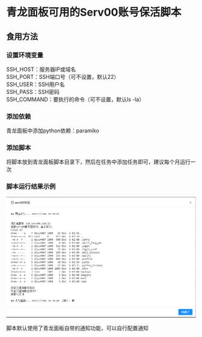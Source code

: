 # 青龙面板可用的Serv00账号保活脚本
## 食用方法
### 设置环境变量  
SSH_HOST：服务器IP或域名  
SSH_PORT：SSH端口号（可不设置，默认22）  
SSH_USER：SSH用户名  
SSH_PASS：SSH密码  
SSH_COMMAND：要执行的命令（可不设置，默认ls -la）

### 添加依赖
青龙面板中添加python依赖：paramiko

### 添加脚本
将脚本放到青龙面板脚本目录下，然后在任务中添加任务即可，建议每个月运行一次  

### 脚本运行结果示例
![示例](image/image.jpg)

脚本默认使用了青龙面板自带的通知功能，可以自行配置通知
